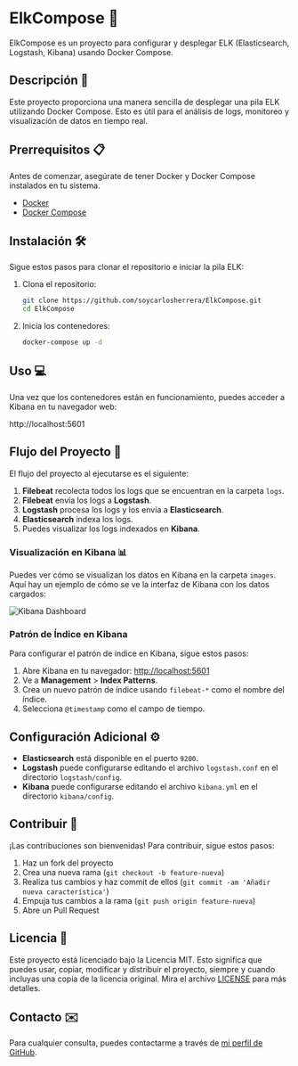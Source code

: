 # ElkCompose 🚀

ElkCompose es un proyecto para configurar y desplegar ELK (Elasticsearch, Logstash, Kibana) usando Docker Compose.

## Descripción 📖

Este proyecto proporciona una manera sencilla de desplegar una pila ELK utilizando Docker Compose. Esto es útil para el análisis de logs, monitoreo y visualización de datos en tiempo real.

## Prerrequisitos 📋

Antes de comenzar, asegúrate de tener Docker y Docker Compose instalados en tu sistema.

- [Docker](https://docs.docker.com/get-docker/)
- [Docker Compose](https://docs.docker.com/compose/install/)

## Instalación 🛠️

Sigue estos pasos para clonar el repositorio e iniciar la pila ELK:

1. Clona el repositorio:
    ```bash
    git clone https://github.com/soycarlosherrera/ElkCompose.git
    cd ElkCompose
    ```

2. Inicia los contenedores:
    ```bash
    docker-compose up -d
    ```

## Uso 💻

Una vez que los contenedores están en funcionamiento, puedes acceder a Kibana en tu navegador web:

http://localhost:5601



## Flujo del Proyecto 🔄

El flujo del proyecto al ejecutarse es el siguiente:

1. **Filebeat** recolecta todos los logs que se encuentran en la carpeta `logs`.
2. **Filebeat** envía los logs a **Logstash**.
3. **Logstash** procesa los logs y los envía a **Elasticsearch**.
4. **Elasticsearch** indexa los logs.
5. Puedes visualizar los logs indexados en **Kibana**.

### Visualización en Kibana 📊

Puedes ver cómo se visualizan los datos en Kibana en la carpeta `images`. Aquí hay un ejemplo de cómo se ve la interfaz de Kibana con los datos cargados:

![Kibana Dashboard](images/kibana_dashboard.png)

### Patrón de Índice en Kibana

Para configurar el patrón de índice en Kibana, sigue estos pasos:

1. Abre Kibana en tu navegador: [http://localhost:5601](http://localhost:5601)
2. Ve a **Management** > **Index Patterns**.
3. Crea un nuevo patrón de índice usando `filebeat-*` como el nombre del índice.
4. Selecciona `@timestamp` como el campo de tiempo.

## Configuración Adicional ⚙️

- **Elasticsearch** está disponible en el puerto `9200`.
- **Logstash** puede configurarse editando el archivo `logstash.conf` en el directorio `logstash/config`.
- **Kibana** puede configurarse editando el archivo `kibana.yml` en el directorio `kibana/config`.

## Contribuir 🤝

¡Las contribuciones son bienvenidas! Para contribuir, sigue estos pasos:

1. Haz un fork del proyecto
2. Crea una nueva rama (`git checkout -b feature-nueva`)
3. Realiza tus cambios y haz commit de ellos (`git commit -am 'Añadir nueva característica'`)
4. Empuja tus cambios a la rama (`git push origin feature-nueva`)
5. Abre un Pull Request

## Licencia 📄

Este proyecto está licenciado bajo la Licencia MIT. Esto significa que puedes usar, copiar, modificar y distribuir el proyecto, siempre y cuando incluyas una copia de la licencia original. Mira el archivo [LICENSE](LICENSE) para más detalles.

## Contacto ✉️

Para cualquier consulta, puedes contactarme a través de [mi perfil de GitHub](https://github.com/soycarlosherrera).



